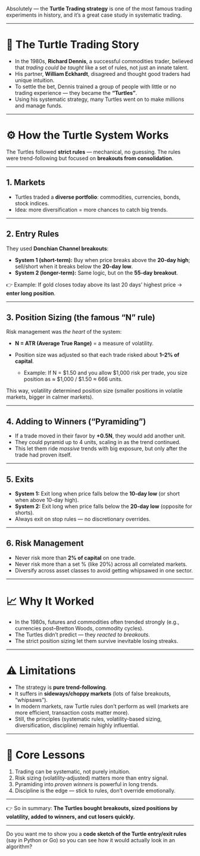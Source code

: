 Absolutely — the **Turtle Trading strategy** is one of the most famous trading experiments in history, and it’s a great case study in systematic trading.

---

# 🐢 **The Turtle Trading Story**

* In the 1980s, **Richard Dennis**, a successful commodities trader, believed that *trading could be taught* like a set of rules, not just an innate talent.
* His partner, **William Eckhardt**, disagreed and thought good traders had unique intuition.
* To settle the bet, Dennis trained a group of people with little or no trading experience — they became the **“Turtles”**.
* Using his systematic strategy, many Turtles went on to make millions and manage funds.

---

# ⚙️ **How the Turtle System Works**

The Turtles followed **strict rules** — mechanical, no guessing.
The rules were trend-following but focused on **breakouts from consolidation**.

---

## 1. **Markets**

* Turtles traded a **diverse portfolio**: commodities, currencies, bonds, stock indices.
* Idea: more diversification = more chances to catch big trends.

---

## 2. **Entry Rules**

They used **Donchian Channel breakouts**:

* **System 1 (short-term):** Buy when price breaks above the **20-day high**; sell/short when it breaks below the **20-day low**.
* **System 2 (longer-term):** Same logic, but on the **55-day breakout**.

👉 Example:
If gold closes today above its last 20 days’ highest price → **enter long position**.

---

## 3. **Position Sizing (the famous “N” rule)**

Risk management was *the heart* of the system:

* **N = ATR (Average True Range)** = a measure of volatility.
* Position size was adjusted so that each trade risked about **1–2% of capital**.

  * Example: If N = $1.50 and you allow $1,000 risk per trade, you size position as ≈ $1,000 / $1.50 ≈ 666 units.

This way, volatility determined position size (smaller positions in volatile markets, bigger in calmer markets).

---

## 4. **Adding to Winners (“Pyramiding”)**

* If a trade moved in their favor by **+0.5N**, they would add another unit.
* They could pyramid up to 4 units, scaling in as the trend continued.
* This let them ride *massive* trends with big exposure, but only after the trade had proven itself.

---

## 5. **Exits**

* **System 1:** Exit long when price falls below the **10-day low** (or short when above 10-day high).
* **System 2:** Exit long when price falls below the **20-day low** (opposite for shorts).
* Always exit on stop rules — no discretionary overrides.

---

## 6. **Risk Management**

* Never risk more than **2% of capital** on one trade.
* Never risk more than a set % (like 20%) across all correlated markets.
* Diversify across asset classes to avoid getting whipsawed in one sector.

---

# 📈 **Why It Worked**

* In the 1980s, futures and commodities often trended strongly (e.g., currencies post–Bretton Woods, commodity cycles).
* The Turtles didn’t predict — they *reacted to breakouts*.
* The strict position sizing let them survive inevitable losing streaks.

---

# ⚠️ **Limitations**

* The strategy is **pure trend-following**.
* It suffers in **sideways/choppy markets** (lots of false breakouts, “whipsaws”).
* In modern markets, raw Turtle rules don’t perform as well (markets are more efficient, transaction costs matter more).
* Still, the principles (systematic rules, volatility-based sizing, diversification, discipline) remain highly influential.

---

# 🔑 **Core Lessons**

1. Trading can be systematic, not purely intuition.
2. Risk sizing (volatility-adjusted) matters more than entry signal.
3. Pyramiding into *proven winners* is powerful in long trends.
4. Discipline is the edge — stick to rules, don’t override emotionally.

---

👉 So in summary: **The Turtles bought breakouts, sized positions by volatility, added to winners, and cut losers quickly.**

---

Do you want me to show you a **code sketch of the Turtle entry/exit rules** (say in Python or Go) so you can see how it would actually look in an algorithm?
